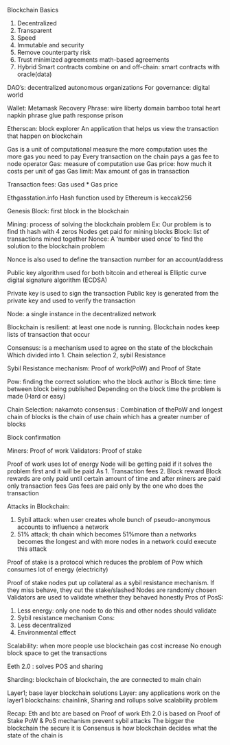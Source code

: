 Blockchain
Basics
1.	Decentralized
2.	Transparent
3.	Speed
4.	Immutable and security 
5.	Remove counterparty risk
6.	Trust minimized agreements math-based agreements
7.	Hybrid Smart contracts combine on and off-chain: smart contracts with oracle(data)


DAO’s: decentralized autonomous organizations
For governance: digital world

Wallet: Metamask
Recovery Phrase: 
wire liberty domain bamboo total heart napkin phrase glue path response prison

Etherscan: block explorer
An application that helps us view the transaction that happen on blockchain

Gas is a unit of computational measure the more computation uses the more gas you need to pay 
Every transaction on the chain pays a gas fee to node operator
Gas: measure of computation use
Gas price: how much it costs per unit of gas
Gas limit: Max amount of gas in transaction

Transaction fees: Gas used * Gas price

Ethgasstation.info
Hash function used by Ethereum is keccak256

Genesis Block: first block in the blockchain

Mining: process of solving the blockchain problem
Ex: Our problem is to find th hash with 4 zeros
Nodes get paid for mining blocks
Block: list of transactions mined together
Nonce: A ‘number used once’ to find the solution to the blockchain problem

Nonce is also used to define the transaction number for an account/address

Public key algorithm used for both bitcoin and ethereal is Elliptic curve digital signature algorithm (ECDSA)

Private key is used to sign the transaction 
Public key is generated from the private key and used to verify the transaction

Node: a single instance in the decentralized network

Blockchain is resilient: at least one node is running. 
Blockchain nodes keep lists of transaction that occur

Consensus: is a mechanism used to agree on the state of the blockchain
Which divided into 1. Chain selection 2, sybil Resistance

Sybil Resistance mechanism: Proof of work(PoW) and Proof of State

Pow: finding the correct solution: who the block author is
Block time: time between block being published
Depending on the block time the problem is made (Hard or easy)

Chain Selection: nakamoto consensus : Combination of thePoW and longest chain of blocks is the chain of use
 chain which has a greater number of blocks

Block confirmation

Miners: Proof of work
Validators: Proof of stake

Proof of work uses lot of energy
Node will be getting paid if it solves the problem first and it will be paid 
As 1. Transaction fees 
2. Block reward
Block rewards are only paid until certain amount of time and after miners are paid only transaction fees
Gas fees are paid only by the one who does the transaction

Attacks in Blockchain:
1.	Sybil attack: when user creates whole bunch of pseudo-anonymous accounts to influence a network
2.	51% attack; th chain which becomes 51%more than a networks becomes the longest and with more nodes in a network could execute this attack

Proof of stake is a protocol which reduces the problem of Pow which consumes lot of energy (electricity)

Proof of stake nodes put up collateral as a sybil resistance mechanism.
If they miss behave, they cut the stake/slashed
Nodes are randomly chosen Validators are used to validate whether they behaved honestly
Pros of PosS:
1.	Less energy: only one node to do this and other nodes should validate
2.	Sybil resistance mechanism
Cons:
1.	Less decentralized
2.	Environmental effect

Scalability: when more people use blockchain gas cost increase
No enough block space to get the transactions

Eeth 2.0 : solves POS and sharing

Sharding: blockchain of blockchain, the are connected to main chain

Layer1; base layer blockchain solutions
Layer: any applications work on the layer1 blockchains: chainlink, 
Sharing and rollups solve scalability problem

Recap:
Eth and btc are based on Proof of work 
Eth 2.0 is based on Proof of Stake
PoW & PoS mechanism prevent sybil attacks
The bigger the blockchain the secure it is
Consensus is how blockchain decides what the state of the chain is

